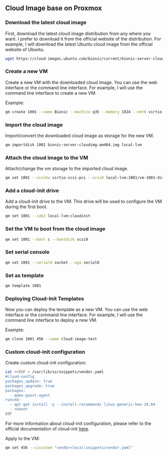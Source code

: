 ## Cloud Image base on Proxmox


### Download the latest cloud image

First, download the latest cloud image distribution from any where you want. I prefer to download it from the official website of the distribution. For example, I will download the latest Ubuntu cloud image from the official website of Ubuntu.

```bash
wget https://cloud-images.ubuntu.com/bionic/current/bionic-server-cloudimg-amd64.img 
```

### Create a new VM

Create a new VM with the downloaded cloud image. You can use the web interface or the command line interface. For example, I will use the command line interface to create a new VM.

Example:

```bash
qm create 1001 --name Bionic --machine q35 --memory 1024 --net0 virtio,bridge=vmbr0
```

### Import the cloud image

Import/convert the downloaded cloud image as storage for the new VM.

```bash
qm importdisk 1001 bionic-server-cloudimg-amd64.img local-lvm
```

### Attach the cloud image to the VM

Attach/change the vm storage to the imported cloud image.

```bash
qm set 1001 --scsihw virtio-scsi-pci --scsi0 local-lvm:1001/vm-1001-disk-0
```

### Add a cloud-init drive

Add a cloud-init drive to the VM. This drive will be used to configure the VM during the first boot.

```bash
qm set 1001 --ide2 local-lvm:cloudinit
```

### Set the VM to boot from the cloud image

```bash
qm set 1001 --boot c --bootdisk scsi0
```

### Set serial console

```bash
qm set 1001 --serial0 socket --vga serial0
```

### Set as template

```bash
qm template 1001
```

### Deploying Cloud-Init Templates

Now you can deploy the template as a new VM. You can use the web interface or the command line interface. For example, I will use the command line interface to deploy a new VM.

Example:

```bash
qm clone 1001 456 --name cloud-image-test
```

### Custom cloud-init configuration

Create custom cloud-init configuration:

```bash
cat <<EOF > /var/lib/vz/snippets/vendor.yaml
#cloud-config
packages_update: true
packages_upgrade: true
packages:
  - qemu-guest-agent
runcmd:
  - apt-get install -y --install-recommends linux-generic-hwe-18.04
  - reboot
EOF
```

For more information about cloud-init configuration, please refer to the official documentation of cloud-init [here](https://cloudinit.readthedocs.io/en/latest/topics/examples.html).

Apply to the VM:

```bash
qm set 456 --cicustom "vendor=local:snippets/vendor.yaml"
```